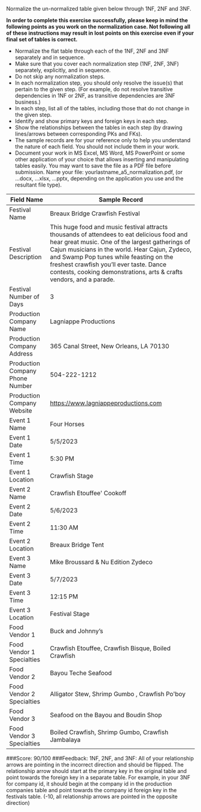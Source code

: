 Normalize the un-normalized table given below through 1NF, 2NF and 3NF.

**In order to complete this exercise successfully, please keep in mind the following points as you work on the normalization case. Not following all of these instructions may result in lost points on this exercise even if your final set of tables is correct.**

- Normalize the flat table through each of the 1NF, 2NF and 3NF separately and in sequence.
- Make sure that you cover each normalization step (1NF, 2NF, 3NF) separately, explicitly, and in sequence.
- Do not skip any normalization steps.
- In each normalization step, you should only resolve the issue(s) that pertain to the given step. (For example, do not resolve transitive dependencies in 1NF or 2NF, as transitive dependencies are 3NF business.)
- In each step, list all of the tables, including those that do not change in the given step.
- Identify and show primary keys and foreign keys in each step.
- Show the relationships between the tables in each step (by drawing lines/arrows between corresponding PKs and FKs).
- The sample records are for your reference only to help you understand the nature of each field. You should not include them in your work.
- Document your work in MS Excel, MS Word, MS PowerPoint or some other application of your choice that allows inserting and manipulating tables easily. You may want to save the file as a PDF file before submission. Name your file: yourlastname_a5_normalization.pdf, (or ...docx, ...xlsx, ...pptx, depending on the application you use and the resultant file type).


|Field Name|Sample Record|
|---|---|
|Festival Name|	Breaux Bridge Crawfish Festival |
|Festival Description	|This huge food and music festival attracts thousands of attendees to eat delicious food and hear great music. One of the largest gatherings of Cajun musicians in the world. Hear Cajun, Zydeco, and Swamp Pop tunes while feasting on the freshest crawfish you’ll ever taste. Dance contests, cooking demonstrations, arts & crafts vendors, and a parade. |
|Festival Number of Days	|3|
|Production Company Name	|Lagniappe Productions  |
|Production Company Address	|365 Canal Street, New Orleans, LA 70130 |
|Production Company Phone Number	|504-222-1212|
|Production Company Website	|https://www.lagniappeproductions.com|
|Event 1 Name	|Four Horses| 
|Event 1 Date	|5/5/2023| 
|Event 1 Time	|5:30 PM |
|Event 1 Location	|Crawfish Stage |
|Event 2 Name	|Crawfish Etouffee' Cookoff|
|Event 2 Date	|5/6/2023 |
|Event 2 Time	|11:30 AM |
|Event 2 Location	|Breaux Bridge Tent |
|Event 3 Name	|Mike Broussard & Nu Edition Zydeco |
|Event 3 Date	|5/7/2023 |
|Event 3 Time	|12:15 PM|
|Event 3 Location	|Festival Stage|
|Food Vendor 1	|Buck and Johnny’s |
|Food Vendor 1 Specialties	|Crawfish Etouffee, Crawfish Bisque, Boiled Crawfish |
|Food Vendor 2	|Bayou Teche Seafood |
|Food Vendor 2 Specialties	|Alligator Stew, Shrimp Gumbo , Crawfish Po'boy |
|Food Vendor 3	|Seafood on the Bayou and Boudin Shop |
|Food Vendor 3 Specialties	|Boiled Crawfish, Shrimp Gumbo, Crawfish Jambalaya |

###Score: 90/100
###Feedback: 
1NF, 2NF, and 3NF: All of your relationship arrows are pointing in the incorrect direction and should be flipped. The relationship arrow should start at the primary key in the original table and point towards the foreign key in a separate table. For example, in your 3NF for company id, it should begin at the company id in the production companies table and point towards the company id foreign key in the festivals table. (-10, all relationship arrows are pointed in the opposite direction)

